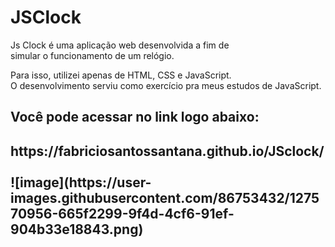 # JSClock
<p>Js Clock é uma aplicação web desenvolvida a fim de</br>
simular o funcionamento de um relógio.<p>

<p>Para isso, utilizei apenas de HTML, CSS e JavaScript.</br>
O desenvolvimento serviu como exercício pra meus estudos de JavaScript.</p>
  
<h2>Você pode acessar no link logo abaixo:<h2>
 https://fabriciosantossantana.github.io/JSclock/
 </br>
 </br>
 ![image](https://user-images.githubusercontent.com/86753432/127570956-665f2299-9f4d-4cf6-91ef-904b33e18843.png)
